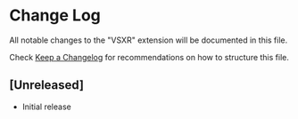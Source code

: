 # Change Log

All notable changes to the "VSXR" extension will be documented in this file.

Check [Keep a Changelog](http://keepachangelog.com/) for recommendations on how to structure this file.

## [Unreleased]

- Initial release

